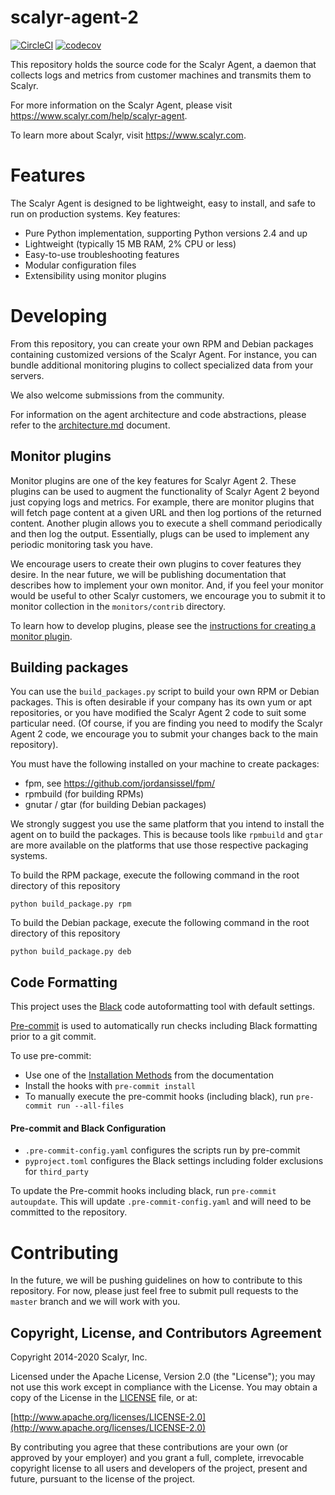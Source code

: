 # scalyr-agent-2

[![CircleCI](https://circleci.com/gh/scalyr/scalyr-agent-2.svg?style=svg)](https://circleci.com/gh/scalyr/scalyr-agent-2) 
[![codecov](https://codecov.io/gh/scalyr/scalyr-agent-2/branch/master/graph/badge.svg)](https://codecov.io/gh/scalyr/scalyr-agent-2)

This repository holds the source code for the Scalyr Agent, a daemon that collects logs and metrics from
customer machines and transmits them to Scalyr.

For more information on the Scalyr Agent, please visit https://www.scalyr.com/help/scalyr-agent.

To learn more about Scalyr, visit https://www.scalyr.com.

# Features

The Scalyr Agent is designed to be lightweight, easy to install, and safe to run on production systems.
Key features:

  * Pure Python implementation, supporting Python versions 2.4 and up
  * Lightweight (typically 15 MB RAM, 2% CPU or less)
  * Easy-to-use troubleshooting features
  * Modular configuration files
  * Extensibility using monitor plugins

# Developing

From this repository, you can create your own RPM and Debian packages containing customized versions of
the Scalyr Agent. For instance, you can bundle additional monitoring plugins to collect specialized data
from your servers.

We also welcome submissions from the community.

For information on the agent architecture and code abstractions, please refer to the
[architecture.md](docs/architecture.md) document.

## Monitor plugins

Monitor plugins are one of the key features for Scalyr Agent 2.  These plugins can be used to augment the
functionality of Scalyr Agent 2 beyond just copying logs and metrics.  For example, there are monitor plugins
that will fetch page content at a given URL and then log portions of the returned content.  Another plugin allows
you to execute a shell command periodically and then log the output.  Essentially, plugs can be used to implement
any periodic monitoring task you have.

We encourage users to create their own plugins to cover features they desire.  In the near future, we will be
publishing documentation that describes how to implement your own monitor.  And, if you feel your monitor would
be useful to other Scalyr customers, we encourage you to submit it to monitor collection in the `monitors/contrib`
directory.

To learn how to develop plugins, please see the
[instructions for creating a monitor plugin](docs/CREATING_MONITORS.md).

## Building packages

You can use the `build_packages.py` script to build your own RPM or Debian packages.  This is often desirable
if your company has its own yum or apt repositories, or you have modified the Scalyr Agent 2 code to suit
some particular need.  (Of course, if you are finding you need to modify the Scalyr Agent 2 code, we encourage you
to submit your changes back to the main repository).

You must have the following installed on your machine to create packages:

  * fpm, see https://github.com/jordansissel/fpm/
  * rpmbuild (for building RPMs)
  * gnutar / gtar (for building Debian packages)

We strongly suggest you use the same platform that you intend to install the agent on to build the packages.
This is because tools like `rpmbuild` and `gtar` are more available on the platforms that use those respective
packaging systems.

To build the RPM package, execute the following command in the root directory of this repository

    python build_package.py rpm

To build the Debian package, execute the following command in the root directory of this repository

    python build_package.py deb

## Code Formatting

This project uses the [Black](http://black.readthedocs.io) code autoformatting tool with default settings.

[Pre-commit](https://pre-commit.com) is used to automatically run checks including Black formatting
prior to a git commit.

To use pre-commit:
- Use one of the [Installation Methods](https://pre-commit.com/#install) from the documentation
- Install the hooks with `pre-commit install`
- To manually execute the pre-commit hooks (including black), run `pre-commit run --all-files`

#### Pre-commit and Black Configuration

- `.pre-commit-config.yaml` configures the scripts run by pre-commit
- `pyproject.toml` configures the Black settings including folder exclusions for `third_party`

To update the Pre-commit hooks including black, run `pre-commit autoupdate`.
This will update `.pre-commit-config.yaml` and will need to be committed to the repository.

# Contributing

In the future, we will be pushing guidelines on how to contribute to this repository.  For now, please just
feel free to submit pull requests to the `master` branch and we will work with you.

## Copyright, License, and Contributors Agreement

Copyright 2014-2020 Scalyr, Inc.

Licensed under the Apache License, Version 2.0 (the "License"); you may not use this work except in
compliance with the License. You may obtain a copy of the License in the [LICENSE](LICENSE.txt) file, or at:

[http://www.apache.org/licenses/LICENSE-2.0](http://www.apache.org/licenses/LICENSE-2.0)

By contributing you agree that these contributions are your own (or approved by your employer) and you
grant a full, complete, irrevocable copyright license to all users and developers of the project,
present and future, pursuant to the license of the project.
